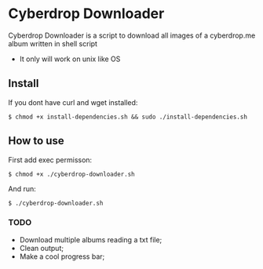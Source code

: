 # Cyberdrop Downloader

Cyberdrop Downloader is a script to download all images of a cyberdrop.me album written in shell script
- It only will work on unix like OS

## Install

If you dont have curl and wget installed:
```
$ chmod +x install-dependencies.sh && sudo ./install-dependencies.sh
```

## How to use

First add exec permisson:
```
$ chmod +x ./cyberdrop-downloader.sh
```
And run:
```
$ ./cyberdrop-downloader.sh
```

### TODO

- Download multiple albums reading a txt file;
- Clean output;
- Make a cool progress bar;
